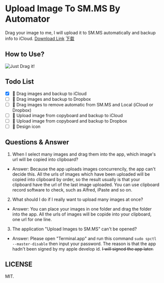 # Upload Image To SM.MS By Automator

Drag your image to me, I will upload it to SM.MS automatically and backup info to iCloud. [Download Link](https://github.com/acbetter/upload-image-to-smms-by-automator/releases) [下载](https://github.com/acbetter/upload-image-to-smms-by-automator/releases)

## How to Use?

![Just Drag it!](https://i.loli.net/2018/04/23/5addef9892562.gif)

## Todo List

- [x] 🎉 Drag images and backup to iCloud
- [ ] 🤔 Drag images and backup to Dropbox
- [ ] 🤔 Drag images to remove automatic from SM.MS and Local (iCloud or Dropbox)
- [ ] 🤔 Upload image from copyboard and backup to iCloud
- [ ] 🤔 Upload image from copyboard and backup to Dropbox
- [ ] 🤔 Design icon

## Questions & Answer

1.  When I select many images and drag them into the app, which image's url will be copied into clipboard? 

- Answer: Because the app uploads images concurrencily, the app can't decide this. All the urls of images which have been uploaded will be copied into clipboard by order, so the result usually is that your clipboard have the url of the last image uploaded. You can use clipboard record software to check, such as Alfred, iPaste and so on.
    
    
2.  What should I do if I really want to upload many images at once?

- Answer: You can place your images in one folder and drag the folder into the app. All the urls of images will be copide into your clipboard, one url for one line.

3.  The application "Upload Images to SM.MS" can't be opened?

- Answer: Please open "Terminal.app" and run this command `sudo spctl --master-disable` then input your password. The reason is that the app hadn't been signed by my apple develop id. ~~I will signed the app later.~~

## LICENSE

MIT.
